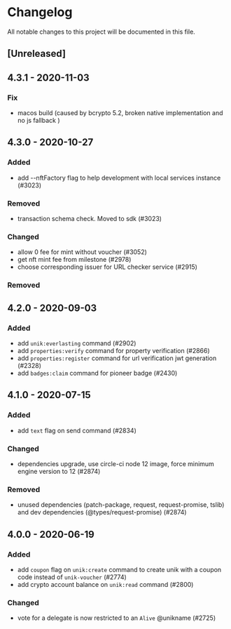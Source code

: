 # Changelog

All notable changes to this project will be documented in this file.

## [Unreleased]

## 4.3.1 - 2020-11-03

### Fix

-   macos build (caused by bcrypto 5.2, broken native implementation and no js fallback )

## 4.3.0 - 2020-10-27

### Added

-   add --nftFactory flag to help development with local services instance (#3023)

### Removed

-   transaction schema check. Moved to sdk (#3023)

### Changed

-   allow 0 fee for mint without voucher (#3052)
-   get nft mint fee from milestone (#2978)
-   choose corresponding issuer for URL checker service (#2915)

### Removed

## 4.2.0 - 2020-09-03

### Added

-   add `unik:everlasting` command (#2902)
-   add `properties:verify` command for property verification (#2866)
-   add `properties:register` command for url verification jwt generation (#2328)
-   add `badges:claim` command for pioneer badge (#2430)

## 4.1.0 - 2020-07-15

### Added

-   add `text` flag on send command (#2834)

### Changed

-   dependencies upgrade, use circle-ci node 12 image, force minimum engine version to 12 (#2874)

### Removed

-   unused dependencies (patch-package, request, request-promise, tslib) and dev dependencies (@types/request-promise) (#2874)

## 4.0.0 - 2020-06-19

### Added

-   add `coupon` flag on `unik:create` command to create unik with a coupon code instead of `unik-voucher` (#2774)
-   add crypto account balance on `unik:read` command (#2800)

### Changed

-   vote for a delegate is now restricted to an `Alive` @unikname (#2725)
